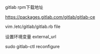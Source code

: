 gitlab rpm下载地址

https://packages.gitlab.com/gitlab/gitlab-ce



vim /etc/gitlab/gitlab.rb file

设置环境变量 external_url

sudo gitlab-ctl reconfigure
